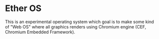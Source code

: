 # Ether OS
This is an experimental operating system which goal is to make some kind of "Web OS" where all graphics renders
using Chromium engine (CEF, Chromium Embedded Framework).
